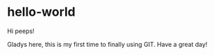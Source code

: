# hello-world

Hi peeps!

Gladys here, this is my first time to finally using GIT.
Have a great day!
